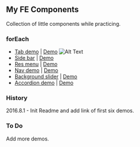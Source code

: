 ## My FE Components
Collection of little components while practicing.

### forEach
- [Tab demo](https://github.com/littlewin-wang/fe_components/tree/master/tab_demo "source code") | [Demo](http://littlewin.info/fe_components/tab_demo/ "demo")
  ![Alt Text](https://cloud.githubusercontent.com/assets/14028075/17395758/9bf35972-5a62-11e6-9df6-c40a81e7597b.gif)
- [Side bar](https://github.com/littlewin-wang/fe_components/tree/master/sidebar "source code") | [Demo](http://littlewin.info/fe_components/sidebar/ "demo")
- [Res menu](https://github.com/littlewin-wang/fe_components/tree/master/res_menu "source code") | [Demo](http://littlewin.info/fe_components/res_menu/ "demo")
- [Nav demo](https://github.com/littlewin-wang/fe_components/tree/master/nav_demo "source code") | [Demo](http://littlewin.info/fe_components/nav_demo/ "demo")
- [Background slider](https://github.com/littlewin-wang/fe_components/tree/master/background_slider "source code") | [Demo](http://littlewin.info/fe_components/background_slider/ "demo")
- [Accordion demo](https://github.com/littlewin-wang/fe_components/tree/master/accordion_demo "source code") | [Demo](http://littlewin.info/fe_components/accordion_demo/ "demo")

### History
2016.8.1 - Init Readme and add link of first six demos.

### To Do
Add more demos.

